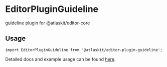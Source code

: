 # EditorPluginGuideline

guideline plugin for @atlaskit/editor-core

## Usage

`import EditorPluginGuideline from '@atlaskit/editor-plugin-guideline';`

Detailed docs and example usage can be found [here](https://atlaskit.atlassian.com/packages/editor/editor-plugin-guideline).
